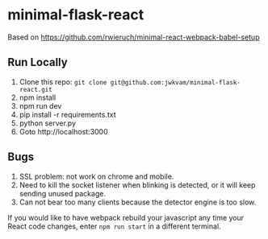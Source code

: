 # minimal-flask-react

Based on https://github.com/rwieruch/minimal-react-webpack-babel-setup

## Run Locally

1. Clone this repo: `git clone git@github.com:jwkvam/minimal-flask-react.git`
2. npm install
3. npm run dev
4. pip install -r requirements.txt
5. python server.py
6. Goto http://localhost:3000

## Bugs
1. SSL problem: not work on chrome and mobile.
2. Need to kill the socket listener when blinking is detected, or it will keep sending unused package.
3. Can not bear too many clients because the detector engine is too slow.

If you would like to have webpack rebuild your javascript any time your React code changes, enter `npm run start` in a different terminal.
